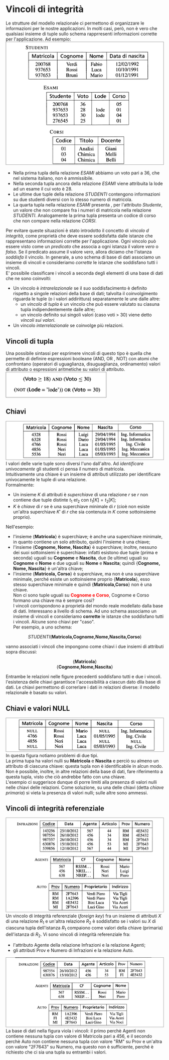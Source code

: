 # Vincoli di integrità
Le strutture del modello relazionale ci permettono di organizzare le informazioni per le nostre applicazioni. In molti casi, però, non è vero che qualsiasi insieme di tuple sullo schema rapprresenti informazioni corrette per l'applicazione. Ad esempio:  
![Base di dati con informazioni errate](./Screen/informazioni_errate.png)  
+ Nella prima tupla della relazione *ESAMI*  abbiamo un voto pari a 36, che nel sistema italiano, non è ammissibile.
+ Nella seconda tupla ancora della relazione *ESAMI* viene attribuita la lode ad un esame il cui voto è 28.
+ Le ultime due tuple della relazione *STUDENTI* contengono informazioni su due studenti diversi con lo stesso numero di matricola.
+ La quarta tupla nella relazione *ESAMI* presenta , per l'attributo *Studente*, un valore che non compare fra i numeri di matricola nella relazione *STUDENTI*. Analogamente la prima tupla presenta un codice di corso che non compare nella relazione *CORSI*.  

Per evitare queste situazioni è stato introdotto il concetto di *vincolo d integrità*, come proprietà che deve essere soddisfatta dalle istanze che rappresentano informazioni corrette per l'applicazione. Ogni vincolo può essere visto come un *predicato* che associa a ogni istanza il valore *vero* o *falso*. Se il predicato assume il valore *vero*, allora diciamo che l'istanza *soddisfa* il vincolo. In generale, a uno schema di base di dati associamo un insieme di vincoli e consideriamo *corrette* le istanze che soddisfano tutti i vincoli.  
E' possibile classificare i vincoli a seconda degli elementi di una base di dati che ne sono coinvolti:  

- Un vincolo è *intrarelazionale* se il suo soddisfacimento è definito rispetto a singole relazioni della base di dati; talvolta il coinvolgimento riguarda le tuple (o i valori addirittura) separatamente le une dalle altre:
  - un *vincolo di tupla* è un vincolo che può essere valutato su ciasuna tupla indipendentemente dalle altre;
  - un vincolo definito sui singoli valori (caso voti > 30) viene detto *vincoli sui valori*.
- Un vincolo *interrelazionale* se coinvolge più relazioni.
## Vincoli di tupla
Una possibile sintassi per esprimere vincoli di questo tipo è quella che permette di definire espressioni booleane (AND, OR , NOT) con atomi che confrontano (operatori di uguaglianza, disuguaglianza, ordinamento) valori di attributo o espressioni aritmetiche su valori di attributo.  
![Vincoli tupla](./Screen/vincoli_tupla.png)  
## Chiavi 
![Una relazione per le chiavi come esempio](./Screen/chiavi.png)  
I valori delle varie tuple sono diversi l'uno dall'altro. Ad *identificare univocamente* gli studenti ci pensa il numero di matricola.  
Intuitivamente una chiave è un insieme di attributi utilizzato per identificare univocamente le tuple di una relazione.  
Formalmente:  
+ Un insieme $K$ di attributi è *superchiave* di una relazione *r* se *r* non contiene due tuple distinte $t_1$ e$t_2$ con $t_1[K]=t_2[K]$;
+ $K$ è *chiave* di *r* se è una superchiave minimale di *r* (cioè non esiste un'altra superchiave $K'$ di *r* che sia contenuta in $K$ come sottoinsieme proprio).  

Nell'esempio:
+ l'insieme {**Matricola**} è superchiave; è anche una superchiave minimale, in quanto contiene un solo attributo, quidni l'insieme è una chiave;
+ l'insieme {**Cognome, Nome, Nascita**} è superchiave; inoltre, nessuno dei suoi sottoinsiemi è superchiave: infatti esistono due tuple (prima e seconda) uguali su **Cognome** e **Nascita**, due (le ultime) uguali su **Cognome** e **Nome** e due uguali su **Nome** e **Nascita**; quindi {**Cognome, Nome, Nascita**} è un'altra chiave;
+ l'insieme {**Matricola, Corso**} è superchiave, ma non è una superchiave minimale, perché esiste un sottoinsieme proprio {**Matricola**}, esso stesso superchiave minimale e quindi {**Matricola,Corso**} non è una chiave.  
Non ci sono tuple uguali su <span style="color:red">**Cognome e Corso**</span>, Cognome e Corso  formano una chiave ma è sempre così?  
I vincoli corrispondono a proprietà del mondo reale modellato dalla base di dati. Interessano a livello di schema. Ad uno schema associamo un insieme di vincoli e consideriamo **corrette** le istanze che soddisfano tutti i vincoli. Alcune sono chiavi per "caso".  
Per esempio, a uno schema:  
<p style="text-align:center"><i>STUDENTI</i>(<b>Matricola,Cognome,Nome,Nascita,Corso</b>)</p>  
vanno associati i vincoli che impongono come chiavi i due insiemi di attributi sopra discussi:
<p style="text-align:center">
  {<b>Matricola</b>}<br>
  {<b>Cognome,Nome,Nascita</b>}
</p>
Entrambe le relazioni nelle figure precedenti soddisfano tutti e due i vincoli.  
l'esistenza delle chiavi garantisce l'accessibilità a ciascun dato dlla base di dati. Le chiavi permettono di correrlare i dati in relazioni diverse: il modello relazionale è basato su valori.  

## Chiavi e valori NULL

![Una relazione con valori nulli](./Screen/chiavi_null.png)  
In questa figura notiamo problemi di due tipi.  
La prima tupa ha valori nulli su **Matricola** e **Nascita** e perciò su almeno un attributo di ciascuna chiave: questa tupla non è identificabile in alcun modo. Non è possibile, inoltre, in altre relazioni della base di dati, fare riferimento a questa tupla, visto che ciò andrebbe fatto con una chiave.  
L'esempio ci suggerisce dunque di porre limiti alla presenza di valori nulli nelle chiavi delle relazioni. Come soluzione, su una delle chiavi (detta *chiave primaria*) si vieta la presenza di valori nulli; sulle altre sono ammessi.  
## Vincoli di integrità referenziale  
![Una base di dati con vincoli di integrità referenziale](./Screen/base_con_vincoli_int_ref.png)  
Un vincolo di integrità referenziale (*foreign key*) fra un insieme di attributi $X$ di una relazione $R_{1}$ e un'altra relazione $R_{2}$ è soddisfatto se i valori su $X$ di ciascuna tupla dell'istanza $R_{1}$ compaiono come valori della chiave (primaria) dell'istanza di $R_{2}$.
Vi sono vincoli di integrità referenziale fra:
+ l'attributo Agente della relazione Infrazioni e la relazione Agenti;
+ gli attributi Prov e Numero di Infrazioni e la relazione Auto.  

![Una base di dati che viola vincoli di integrità referenziale](./Screen/violare_vincoli.png)  
La base di dati nella figura viola i vincoli: il primo perchè Agenti non contiene nessuna tupla con valore di Matricola pari a 456, e il secondo perchè Auto non contiene nessuna tupla con valore "RM" su Prov e un'altra con valore "2F7643" su Numero, ma questo non è sufficiente, perché è richiesto che ci sia una tupla su entrambi i valori.
